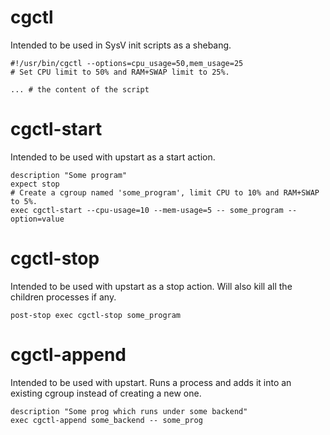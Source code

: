 # cgctl

Intended to be used in SysV init scripts as a shebang.

```
#!/usr/bin/cgctl --options=cpu_usage=50,mem_usage=25
# Set CPU limit to 50% and RAM+SWAP limit to 25%.

... # the content of the script
```

# cgctl-start

Intended to be used with upstart as a start action.

```
description "Some program"
expect stop
# Create a cgroup named 'some_program', limit CPU to 10% and RAM+SWAP to 5%.
exec cgctl-start --cpu-usage=10 --mem-usage=5 -- some_program --option=value
```

# cgctl-stop

Intended to be used with upstart as a stop action. Will also kill all the children processes if any.

```
post-stop exec cgctl-stop some_program
```

# cgctl-append

Intended to be used with upstart. Runs a process and adds it into an existing cgroup instead of creating a new one.

```
description "Some prog which runs under some backend"
exec cgctl-append some_backend -- some_prog
```
